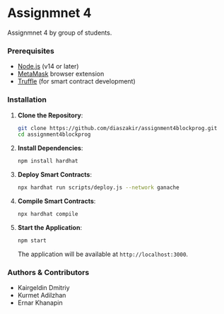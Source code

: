 # Assignmnet 4

Assignmnet 4 by group of students.

### Prerequisites

- [Node.js](https://nodejs.org/) (v14 or later)
- [MetaMask](https://metamask.io/) browser extension
- [Truffle](https://www.trufflesuite.com/truffle) (for smart contract development)

### Installation

1. **Clone the Repository**:

   ```bash
   git clone https://github.com/diaszakir/assignment4blockprog.git
   cd assignment4blockprog
   ```

2. **Install Dependencies**:

   ```bash
   npm install hardhat
   ```

3. **Deploy Smart Contracts**:

   ```bash
   npx hardhat run scripts/deploy.js --network ganache
   ```

4. **Compile Smart Contracts**:

   ```bash
   npx hardhat compile
   ```

5. **Start the Application**:

   ```bash
   npm start
   ```

   The application will be available at `http://localhost:3000`.

### **Authors & Contributors**

- Kairgeldin Dmitriy
- Kurmet Adilzhan
- Ernar Khanapin
